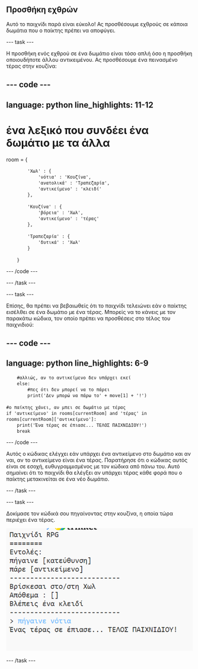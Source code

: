 ## Προσθήκη εχθρών

Αυτό το παιχνίδι παρά είναι εύκολο! Ας προσθέσουμε εχθρούς σε κάποια δωμάτια που ο παίκτης πρέπει να αποφύγει.

--- task ---

Η προσθήκη ενός εχθρού σε ένα δωμάτιο είναι τόσο απλή όσο η προσθήκη οποιουδήποτε άλλου αντικειμένου. Ας προσθέσουμε ένα πεινασμένο τέρας στην κουζίνα:

--- code ---
---
language: python
line_highlights: 11-12
---
# ένα λεξικό που συνδέει ένα δωμάτιο με τα άλλα
room = {

            'Χωλ' : {
                'νότια' : 'Κουζίνα',
                'ανατολικά' : 'Τραπεζαρία',
                'αντικείμενο' : 'κλειδί'
            },
    
            'Κουζίνα' : {
                'βόρεια' : 'Χωλ',
                'αντικείμενο' : 'τέρας'
            },
    
            'Τραπεζαρία' : {
                'δυτικά' : 'Χωλ'
            }
    
        }
--- /code ---

--- /task ---

--- task ---

Επίσης, θα πρέπει να βεβαιωθείς ότι το παιχνίδι τελειώνει εάν ο παίκτης εισέλθει σε ένα δωμάτιο με ένα τέρας. Μπορείς να το κάνεις με τον παρακάτω κώδικα, τον οποίο πρέπει να προσθέσεις στο τέλος του παιχνιδιού:

--- code ---
---
language: python
line_highlights: 6-9
---
        #αλλιώς, αν το αντικείμενο δεν υπάρχει εκεί
        else:
            #πες ότι δεν μπορεί να το πάρει
            print('Δεν μπορώ να πάρω το' + move[1] + '!')
    
    #ο παίκτης χάνει, αν μπει σε δωμάτιο με τέρας 
    if 'αντικείμενο' in rooms[currentRoom] and 'τέρας' in rooms[currentRoom]['αντικείμενο']:
        print('Ένα τέρας σε έπιασε... ΤΕΛΟΣ ΠΑΙΧΝΙΔΙΟΥ!')
        break
--- /code ---

Αυτός ο κώδικας ελέγχει εάν υπάρχει ένα αντικείμενο στο δωμάτιο και αν ναι, αν το αντικείμενο είναι ένα τέρας. Παρατήρησε ότι ο κώδικας αυτός είναι σε εσοχή, ευθυγραμμισμένος με τον κώδικα από πάνω του. Αυτό σημαίνει ότι το παιχνίδι θα ελέγξει αν υπάρχει τέρας κάθε φορά που ο παίκτης μετακινείται σε ένα νέο δωμάτιο.

--- /task ---

--- task ---

Δοκίμασε τον κώδικά σου πηγαίνοντας στην κουζίνα, η οποία τώρα περιέχει ένα τέρας.

![screenshot](images/rpg-monster-test.png)

--- /task ---